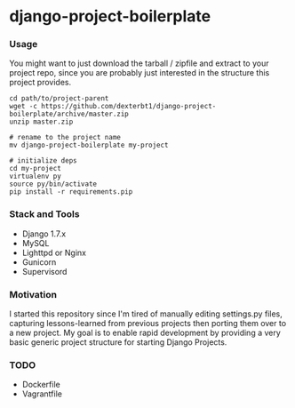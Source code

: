 # django-project-boilerplate

### Usage

You might want to just download the tarball / zipfile and extract to your project repo, since you are probably just interested in the 
structure this project provides.

    cd path/to/project-parent
    wget -c https://github.com/dexterbt1/django-project-boilerplate/archive/master.zip
    unzip master.zip 

    # rename to the project name
    mv django-project-boilerplate my-project

    # initialize deps
    cd my-project
    virtualenv py
    source py/bin/activate
    pip install -r requirements.pip

### Stack and Tools

- Django 1.7.x
- MySQL
- Lighttpd or Nginx
- Gunicorn
- Supervisord
    

### Motivation

I started this repository since I'm tired of manually editing settings.py files, capturing lessons-learned 
from previous projects then porting them over to a new project. My goal is to enable rapid development by providing
a very basic generic project structure for starting Django Projects.

### TODO

- Dockerfile
- Vagrantfile

